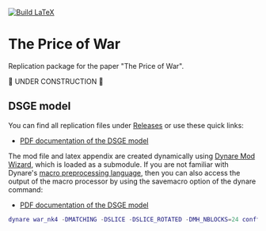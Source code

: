 [![Build LaTeX](../../actions/workflows/latex.yml/badge.svg)](../../actions/workflows/latex.yml)

# The Price of War
Replication package for the paper "The Price of War".

🚧 UNDER CONSTRUCTION 🚧

## DSGE model
You can find all replication files under [Releases](https://github.com/wmutschl/price-of-war/releases) or use these quick links:
- [PDF documentation of the DSGE model](https://github.com/wmutschl/price-of-war/releases/latest/download/dsge-model-appendix.pdf)

The mod file and latex appendix are created dynamically using [Dynare Mod Wizard](https://github.com/wmutschl/Dynare-Mod-Wizard), which is loaded as a submodule.
If you are not familiar with Dynare's [macro preprocessing language](https://www.dynare.org/manual/the-model-file.html#macro-processing-language), then you can also access the output of the macro processor by using the savemacro option of the dynare command:
- [PDF documentation of the DSGE model](https://github.com/wmutschl/price-of-war/releases/latest/download/dsge-model-appendix.pdf)

```matlab
dynare war_nk4 -DMATCHING -DSLICE -DSLICE_ROTATED -DMH_NBLOCKS=24 conffile=__parallelconf_mac_R2024a_arm64 parallel
```